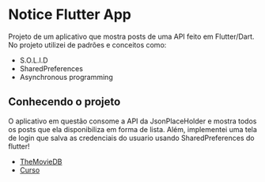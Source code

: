 # Notice Flutter App

Projeto de um aplicativo que mostra posts de uma API feito em Flutter/Dart. No projeto utilizei de padrões e conceitos como:

-  S.O.L.I.D
-  SharedPreferences
-  Asynchronous programming

## Conhecendo o projeto

O aplicativo em questão consome a API da JsonPlaceHolder e mostra todos os posts que ela disponibiliza em forma de lista. Além, implementei uma tela de login que salva as credenciais do usuario usando SharedPreferences do flutter!

- [TheMovieDB](https://www.themoviedb.org/)
- [Curso](https://youtube.com/playlist?list=PLRpTFz5_57cvo0CHf-AnojOvpznz8YO7S)

